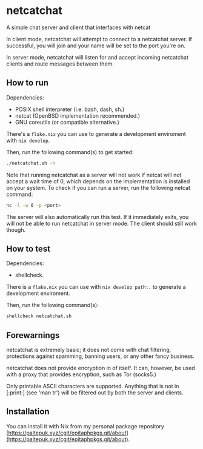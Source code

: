 # netcatchat

A simple chat server and client that interfaces with netcat

In client mode, netcatchat will attempt to connect to a netcatchat server. If
successful, you will join and your name will be set to the port you're on.

In server mode, netcatchat will listen for and accept incoming netcatchat
clients and route messages between them.

## How to run

Dependencies:

- POSIX shell interpreter (i.e. bash, dash, sh.)
- netcat (OpenBSD implementation recommended.)
- GNU coreutils (or compatible alternative.)

There's a `flake.nix` you can use to generate a development enviroment with
`nix develop`.

Then, run the following command(s) to get started:

```sh
./netcatchat.sh -h
```

Note that running netcatchat as a server will not work if netcat will not accept
a wait time of 0, which depends on the implementation is installed on your
system. To check if you can run a server, run the following netcat command:

```sh
nc -l -w 0 -p <port>
```

The server will also automatically run this test. If it immediately exits, you
will not be able to run netcatchat in server mode. The client should still work
though.

## How to test

Dependencies:

- shellcheck.

There is a `flake.nix` you can use with `nix develop path:.` to generate a
development enviroment.

Then, run the following command(s):

```sh
shellcheck netcatchat.sh
```


## Forewarnings

netcatchat is extremely basic; it does not come with chat filtering, protections
against spamming, banning users, or any other fancy business.

netcatchat does not provide encryption in of itself. It can, however, be used
with a proxy that provides encryption, such as Tor (socks5.)

Only printable ASCII characters are supported. Anything that is not in [:print:]
(see 'man tr') will be filtered out by both the server and clients.

## Installation

You can install it with Nix from my personal package repository
[https://paltepuk.xyz/cgit/epitaphpkgs.git/about](https://paltepuk.xyz/cgit/epitaphpkgs.git/about).
